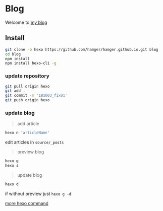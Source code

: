 # Blog

Welcome to [my blog](https://hamger.github.io/)

## Install
```bash
git clone -b hexo https://github.com/hamger/hamger.github.io.git blog
cd blog
npm install
npm install hexo-cli -g
```

### update repository
```bash
git pull origin hexo
git add .
git commit -m '181003_fix01'
git push origin hexo
```

### update blog

> add article
```bash
hexo n 'articleName'
```
edit articles in `source/_posts`

> preview blog
```bash
hexo g
hexo s
```

> update blog
```bash
hexo d
```
if without preview just `hexo g -d`

[more hexo command](https://hexo.io/zh-cn/docs/commands.html)

